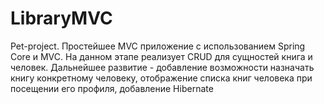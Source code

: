 # LibraryMVC
Pet-project.
Простейшее MVC приложение с использованием Spring Core и MVC.
На данном этапе реализует CRUD для сущностей книга и человек.
Дальнейшее развитие - добавление возможности назначать книгу конкретному человеку,
отображение списка книг человека при посещении его профиля, добавление Hibernate
